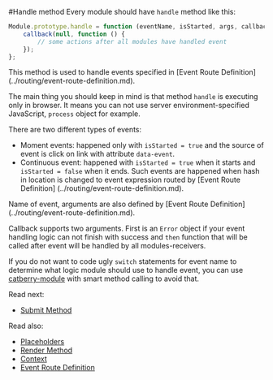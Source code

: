 #Handle method
Every module should have `handle` method like this:
```javascript
Module.prototype.handle = function (eventName, isStarted, args, callback) {
	callback(null, function () {
		// some actions after all modules have handled event
	}); 
};
```

This method is used to handle events specified in [Event Route Definition]
(../routing/event-route-definition.md). 

The main thing you should keep in mind is that method `handle` is executing only
in browser. It means you can not use server environment-specified
JavaScript, `process` object for example.

There are two different types of events:

* Moment events: happened only with `isStarted = true` and the source of event 
is click on link with attribute `data-event`.
* Continuous event: happened with `isStarted = true` when it starts and 
`isStarted = false` when it ends. Such events are happened when hash in location
is changed to event expression routed by [Event Route Definition]
(../routing/event-route-definition.md).

Name of event, arguments are also defined by [Event Route Definition]
(../routing/event-route-definition.md).

Callback supports two arguments. First is an `Error` object if your event 
handling logic can not finish with success and `then` function that will be 
called after event will be handled by all modules-receivers.

If you do not want to code ugly `switch` statements for event name 
to determine what logic module should use to handle event, you can use
[catberry-module](https://www.npmjs.org/package/catberry-module) with smart 
method calling to avoid that.

Read next:

* [Submit Method](submit-method.md)

Read also:

* [Placeholders](placeholders.md)
* [Render Method](render-method.md)
* [Context](context.md)
* [Event Route Definition](../routing/event-route-definition.md)